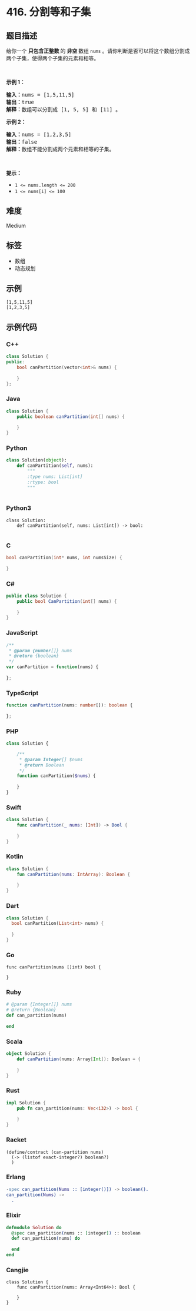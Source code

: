 # 416. 分割等和子集

## 题目描述

<p>给你一个 <strong>只包含正整数 </strong>的 <strong>非空 </strong>数组 <code>nums</code> 。请你判断是否可以将这个数组分割成两个子集，使得两个子集的元素和相等。</p>

<p> </p>

<p><strong>示例 1：</strong></p>

<pre>
<strong>输入：</strong>nums = [1,5,11,5]
<strong>输出：</strong>true
<strong>解释：</strong>数组可以分割成 [1, 5, 5] 和 [11] 。</pre>

<p><strong>示例 2：</strong></p>

<pre>
<strong>输入：</strong>nums = [1,2,3,5]
<strong>输出：</strong>false
<strong>解释：</strong>数组不能分割成两个元素和相等的子集。
</pre>

<p> </p>

<p><strong>提示：</strong></p>

<ul>
	<li><code>1 <= nums.length <= 200</code></li>
	<li><code>1 <= nums[i] <= 100</code></li>
</ul>


## 难度

Medium

## 标签

- 数组
- 动态规划

## 示例

```
[1,5,11,5]
[1,2,3,5]
```

## 示例代码

### C++

```cpp
class Solution {
public:
    bool canPartition(vector<int>& nums) {
        
    }
};
```

### Java

```java
class Solution {
    public boolean canPartition(int[] nums) {
        
    }
}
```

### Python

```python
class Solution(object):
    def canPartition(self, nums):
        """
        :type nums: List[int]
        :rtype: bool
        """
        
```

### Python3

```python3
class Solution:
    def canPartition(self, nums: List[int]) -> bool:
        
```

### C

```c
bool canPartition(int* nums, int numsSize) {
    
}
```

### C#

```csharp
public class Solution {
    public bool CanPartition(int[] nums) {
        
    }
}
```

### JavaScript

```javascript
/**
 * @param {number[]} nums
 * @return {boolean}
 */
var canPartition = function(nums) {
    
};
```

### TypeScript

```typescript
function canPartition(nums: number[]): boolean {
    
};
```

### PHP

```php
class Solution {

    /**
     * @param Integer[] $nums
     * @return Boolean
     */
    function canPartition($nums) {
        
    }
}
```

### Swift

```swift
class Solution {
    func canPartition(_ nums: [Int]) -> Bool {
        
    }
}
```

### Kotlin

```kotlin
class Solution {
    fun canPartition(nums: IntArray): Boolean {
        
    }
}
```

### Dart

```dart
class Solution {
  bool canPartition(List<int> nums) {
    
  }
}
```

### Go

```golang
func canPartition(nums []int) bool {
    
}
```

### Ruby

```ruby
# @param {Integer[]} nums
# @return {Boolean}
def can_partition(nums)
    
end
```

### Scala

```scala
object Solution {
    def canPartition(nums: Array[Int]): Boolean = {
        
    }
}
```

### Rust

```rust
impl Solution {
    pub fn can_partition(nums: Vec<i32>) -> bool {
        
    }
}
```

### Racket

```racket
(define/contract (can-partition nums)
  (-> (listof exact-integer?) boolean?)
  )
```

### Erlang

```erlang
-spec can_partition(Nums :: [integer()]) -> boolean().
can_partition(Nums) ->
  .
```

### Elixir

```elixir
defmodule Solution do
  @spec can_partition(nums :: [integer]) :: boolean
  def can_partition(nums) do
    
  end
end
```

### Cangjie

```cangjie
class Solution {
    func canPartition(nums: Array<Int64>): Bool {

    }
}
```

